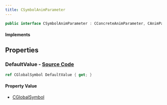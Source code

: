 ```yaml
---
title: CSymbolAnimParameter
---
```


```csharp
public interface CSymbolAnimParameter : CConcreteAnimParameter, CAnimParameterBase, ISchemaClass<CAnimParameterBase>, ISchemaClass<CConcreteAnimParameter>, ISchemaClass<CSymbolAnimParameter>, ISchemaField, ISchemaClass, INativeHandle
```

#### Implements

## Properties

### **DefaultValue** - [Source Code](https://github.com/swiftly-solution/swiftlys2/blob/main/managed/src/SwiftlyS2.Generated/Schemas/Interfaces/CSymbolAnimParameter.cs#L16)

```csharp
ref CGlobalSymbol DefaultValue { get; }
```

#### Property Value

- [CGlobalSymbol](/docs/api/shared/natives/cglobalsymbol)

